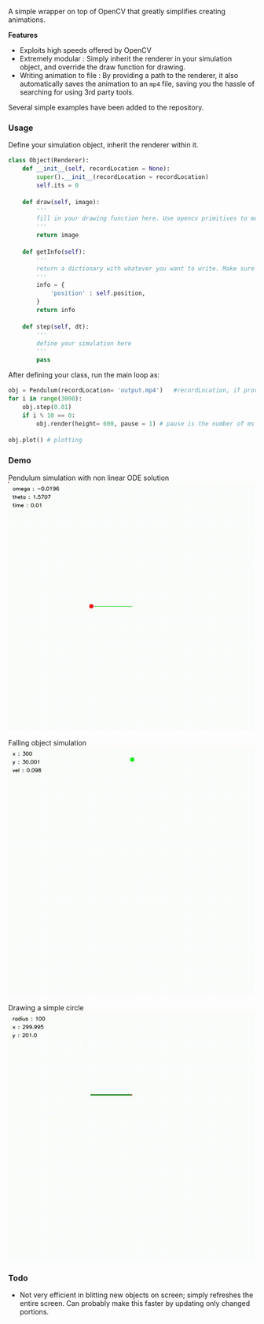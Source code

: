 A simple wrapper on top of OpenCV that greatly simplifies creating animations.

**Features**
- Exploits high speeds offered by OpenCV
- Extremely modular : Simply inherit the renderer in your simulation object, and override the draw function for drawing.
- Writing animation to file : By providing a path to the renderer, it also automatically saves the animation to an `mp4` file, saving you the hassle of searching for using 3rd party tools.




Several simple examples have been added to the repository.

### Usage

Define your simulation object, inherit the renderer within it.


```python
class Object(Renderer):
    def __init__(self, recordLocation = None):
        super().__init__(recordLocation = recordLocation)
        self.its = 0

    def draw(self, image):
        '''
        fill in your drawing function here. Use opencv primitives to modify the image array
        '''
        return image

    def getInfo(self):
        '''
        return a dictionary with whatever you want to write. Make sure the value of the objects in the dictionary have a string representation!
        '''
        info = {
            'position' : self.position,
        }
        return info

    def step(self, dt):
        '''
        define your simulation here
        '''
        pass

```

After defining your class, run the main loop as:

```python
obj = Pendulum(recordLocation= 'output.mp4')   #recordLocation, if provided, saves the animation to the path 
for i in range(3000):
    obj.step(0.01)
    if i % 10 == 0:
        obj.render(height= 600, pause = 1) # pause is the number of ms to wait after each render instance. 1 is default

obj.plot() # plotting
```
### Demo

Pendulum simulation with non linear ODE solution
![Pendulum](readme/output.gif)


Falling object simulation
![Falling object](readme/obj.gif)


Drawing a simple circle
![Circle](readme/circle.gif)



### Todo

- Not very efficient in blitting new objects on screen; simply refreshes the entire screen. Can probably make this faster by updating only changed portions.
